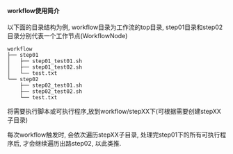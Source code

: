 #### workflow使用简介

以下面的目录结构为例, workflow目录为工作流的top目录, step01目录和step02目录分别代表一个工作节点(WorkflowNode)
```
workflow
├── step01
│   ├── step01_test01.sh
│   ├── step01_test02.sh
│   └── test.txt
└── step02
    ├── step02_test01.sh
    ├── step02_test02.sh
    └── test.txt
```

将需要执行脚本或可执行程序,放到workflow/stepXX下(可根据需要创建stepXX子目录)

每次workflow触发时, 会依次遍历stepXX子目录, 处理完step01下的所有可执行程序后, 才会继续遍历出路step02, 以此类推.
